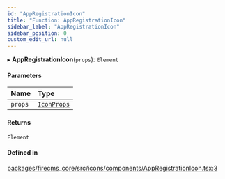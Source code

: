 ```yaml
---
id: "AppRegistrationIcon"
title: "Function: AppRegistrationIcon"
sidebar_label: "AppRegistrationIcon"
sidebar_position: 0
custom_edit_url: null
---
```


▸ **AppRegistrationIcon**(`props`): `Element`

#### Parameters

| Name | Type |
| :------ | :------ |
| `props` | [`IconProps`](../types/IconProps.md) |

#### Returns

`Element`

#### Defined in

[packages/firecms_core/src/icons/components/AppRegistrationIcon.tsx:3](https://github.com/FireCMSco/firecms/blob/d45f3739/packages/firecms_core/src/icons/components/AppRegistrationIcon.tsx#L3)
